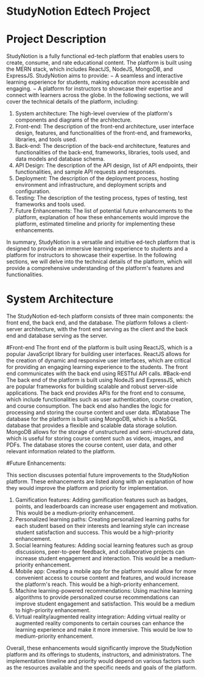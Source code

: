 # StudyNotion Edtech Project
# Project Description
StudyNotion is a fully functional ed-tech platform that enables users to create, consume,
and rate educational content. The platform is built using the MERN stack, which includes
ReactJS, NodeJS, MongoDB, and ExpressJS.
StudyNotion aims to provide:
− A seamless and interactive learning experience for students, making education
more accessible and engaging.
− A platform for instructors to showcase their expertise and connect with learners
across the globe.
In the following sections, we will cover the technical details of the platform, including:
1. System architecture: The high-level overview of the platform's components and
diagrams of the architecture.
2. Front-end: The description of the front-end architecture, user interface design,
features, and functionalities of the front-end, and frameworks, libraries, and tools
used.
3. Back-end: The description of the back-end architecture, features and functionalities of
the back-end, frameworks, libraries, tools used, and data models and database schema.
4. API Design: The description of the API design, list of API endpoints, their
functionalities, and sample API requests and responses.
5. Deployment: The description of the deployment process, hosting environment and
infrastructure, and deployment scripts and configuration.
6. Testing: The description of the testing process, types of testing, test frameworks and
tools used.
7. Future Enhancements: The list of potential future enhancements to the platform,
explanation of how these enhancements would improve the platform, estimated
timeline and priority for implementing these enhancements.

In summary, StudyNotion is a versatile and intuitive ed-tech platform that is designed to
provide an immersive learning experience to students and a platform for instructors to
showcase their expertise. In the following sections, we will delve into the technical details
of the platform, which will provide a comprehensive understanding of the platform's
features and functionalities.

# System Architecture
The StudyNotion ed-tech platform consists of three main components: the front end, the
back end, and the database. The platform follows a client-server architecture, with the
front end serving as the client and the back end and database serving as the server.

#Front-end
The front end of the platform is built using ReactJS, which is a popular JavaScript library
for building user interfaces. ReactJS allows for the creation of dynamic and responsive user
interfaces, which are critical for providing an engaging learning experience to the students.
The front end communicates with the back end using RESTful API calls.
#Back-end
The back end of the platform is built using NodeJS and ExpressJS, which are popular
frameworks for building scalable and robust server-side applications. The back end
provides APIs for the front end to consume, which include functionalities such as user
authentication, course creation, and course consumption. The back end also handles the
logic for processing and storing the course content and user data.
#Database
The database for the platform is built using MongoDB, which is a NoSQL database that
provides a flexible and scalable data storage solution. MongoDB allows for the storage of
unstructured and semi-structured data, which is useful for storing course content such as
videos, images, and PDFs. The database stores the course content, user data, and other
relevant information related to the platform.


#Future Enhancements:

This section discusses potential future improvements to the StudyNotion platform. These
enhancements are listed along with an explanation of how they would improve the
platform and priority for implementation.

1. Gamification features: Adding gamification features such as badges, points, and
leaderboards can increase user engagement and motivation. This would be a
medium-priority enhancement.
2. Personalized learning paths: Creating personalized learning paths for each student
based on their interests and learning style can increase student satisfaction and
success. This would be a high-priority enhancement.
3. Social learning features: Adding social learning features such as group discussions,
peer-to-peer feedback, and collaborative projects can increase student engagement
and interaction. This would be a medium-priority enhancement.
4. Mobile app: Creating a mobile app for the platform would allow for more
convenient access to course content and features, and would increase the
platform's reach. This would be a high-priority enhancement.
5. Machine learning-powered recommendations: Using machine learning algorithms
to provide personalized course recommendations can improve student engagement
and satisfaction. This would be a medium to high-priority enhancement.
6. Virtual reality/augmented reality integration: Adding virtual reality or augmented
reality components to certain courses can enhance the learning experience and
make it more immersive. This would be low to medium-priority enhancement.

Overall, these enhancements would significantly improve the StudyNotion platform and
its offerings to students, instructors, and administrators. The implementation timeline and
priority would depend on various factors such as the resources available and the specific
needs and goals of the platform.
